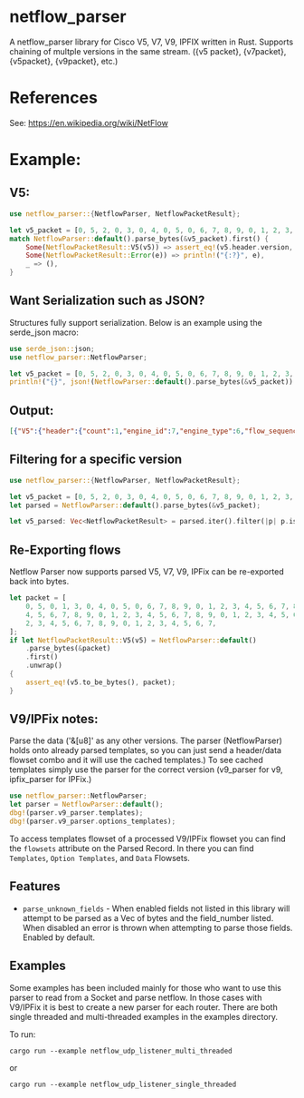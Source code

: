 # netflow_parser

A netflow_parser library for Cisco V5, V7, V9, IPFIX written in Rust.
Supports chaining of multple versions in the same stream.  ({v5 packet}, {v7packet}, {v5packet}, {v9packet}, etc.)

# References
See: <https://en.wikipedia.org/wiki/NetFlow>

# Example:

## V5:

```rust
use netflow_parser::{NetflowParser, NetflowPacketResult};

let v5_packet = [0, 5, 2, 0, 3, 0, 4, 0, 5, 0, 6, 7, 8, 9, 0, 1, 2, 3, 4, 5, 6, 7, 8, 9, 0, 1, 2, 3, 4, 5, 6, 7, 8, 9, 0, 1, 2, 3, 4, 5, 6, 7, 8, 9, 0, 1, 2, 3, 4, 5, 6, 7, 8, 9, 0, 1, 2, 3, 4, 5, 6, 7, 8, 9, 0, 1, 2, 3, 4, 5, 6, 7,];
match NetflowParser::default().parse_bytes(&v5_packet).first() {
    Some(NetflowPacketResult::V5(v5)) => assert_eq!(v5.header.version, 5),
    Some(NetflowPacketResult::Error(e)) => println!("{:?}", e),
    _ => (),
}
```

## Want Serialization such as JSON?
Structures fully support serialization.  Below is an example using the serde_json macro:
```rust
use serde_json::json;
use netflow_parser::NetflowParser;

let v5_packet = [0, 5, 2, 0, 3, 0, 4, 0, 5, 0, 6, 7, 8, 9, 0, 1, 2, 3, 4, 5, 6, 7, 8, 9, 0, 1, 2, 3, 4, 5, 6, 7, 8, 9, 0, 1, 2, 3, 4, 5, 6, 7, 8, 9, 0, 1, 2, 3, 4, 5, 6, 7, 8, 9, 0, 1, 2, 3, 4, 5, 6, 7, 8, 9, 0, 1, 2, 3, 4, 5, 6, 7,];
println!("{}", json!(NetflowParser::default().parse_bytes(&v5_packet)).to_string());
```

## Output:

```json
[{"V5":{"header":{"count":1,"engine_id":7,"engine_type":6,"flow_sequence":33752069,"sampling_interval":2057,"sys_up_time":{"nanos":672000000,"secs":50332},"unix_nsecs":134807553,"unix_secs":83887623,"version":5},"sets":[{"d_octets":66051,"d_pkts":101124105,"dst_addr":"4.5.6.7","dst_as":515,"dst_mask":5,"dst_port":1029,"first":{"nanos":87000000,"secs":67438},"input":515,"last":{"nanos":553000000,"secs":134807},"next_hop":"8.9.0.1","output":1029,"pad1":6,"pad2":1543,"protocol_number":8,"protocol_type":"Egp","src_addr":"0.1.2.3","src_as":1,"src_mask":4,"src_port":515,"tcp_flags":7,"tos":9}]}}]
```

## Filtering for a specific version

```rust
use netflow_parser::{NetflowParser, NetflowPacketResult};

let v5_packet = [0, 5, 2, 0, 3, 0, 4, 0, 5, 0, 6, 7, 8, 9, 0, 1, 2, 3, 4, 5, 6, 7, 8, 9, 0, 1, 2, 3, 4, 5, 6, 7, 8, 9, 0, 1, 2, 3, 4, 5, 6, 7, 8, 9, 0, 1, 2, 3, 4, 5, 6, 7, 8, 9, 0, 1, 2, 3, 4, 5, 6, 7, 8, 9, 0, 1, 2, 3, 4, 5, 6, 7,];
let parsed = NetflowParser::default().parse_bytes(&v5_packet);

let v5_parsed: Vec<NetflowPacketResult> = parsed.iter().filter(|p| p.is_v5()).map(|p| p.clone()).collect();
```

## Re-Exporting flows

Netflow Parser now supports parsed V5, V7, V9, IPFix can be re-exported back into bytes.
```rust
let packet = [
    0, 5, 0, 1, 3, 0, 4, 0, 5, 0, 6, 7, 8, 9, 0, 1, 2, 3, 4, 5, 6, 7, 8, 9, 0, 1, 2, 3,
    4, 5, 6, 7, 8, 9, 0, 1, 2, 3, 4, 5, 6, 7, 8, 9, 0, 1, 2, 3, 4, 5, 6, 7, 8, 9, 0, 1,
    2, 3, 4, 5, 6, 7, 8, 9, 0, 1, 2, 3, 4, 5, 6, 7,
];
if let NetflowPacketResult::V5(v5) = NetflowParser::default()
    .parse_bytes(&packet)
    .first()
    .unwrap()
{
    assert_eq!(v5.to_be_bytes(), packet);
}
```

## V9/IPFix notes:

Parse the data ('&[u8]' as any other versions.  The parser (NetflowParser) holds onto already parsed templates, so you can just send a header/data flowset combo and it will use the cached templates.)   To see cached templates simply use the parser for the correct version (v9_parser for v9, ipfix_parser for IPFix.)

```rust
use netflow_parser::NetflowParser;
let parser = NetflowParser::default();
dbg!(parser.v9_parser.templates);
dbg!(parser.v9_parser.options_templates);
```

To access templates flowset of a processed V9/IPFix flowset you can find the `flowsets` attribute on the Parsed Record.  In there you can find `Templates`, `Option Templates`, and `Data` Flowsets.

## Features

* `parse_unknown_fields` - When enabled fields not listed in this library will attempt to be parsed as a Vec of bytes and the field_number listed.  When disabled an error is thrown when attempting to parse those fields.  Enabled by default.

## Examples

Some examples has been included mainly for those who want to use this parser to read from a Socket and parse netflow.  In those cases with V9/IPFix it is best to create a new parser for each router.  There are both single threaded and multi-threaded examples in the examples directory.

To run:

```cargo run --example netflow_udp_listener_multi_threaded```

or 

```cargo run --example netflow_udp_listener_single_threaded```
